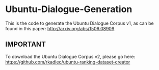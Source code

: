 # Ubuntu-Dialogue-Generation

This is the code to generate the Ubuntu Dialogue Corpus v1, as can be found in this paper: http://arxiv.org/abs/1506.08909

## IMPORTANT

To download the Ubuntu Dialogue Corpus v2, please go here: https://github.com/rkadlec/ubuntu-ranking-dataset-creator
